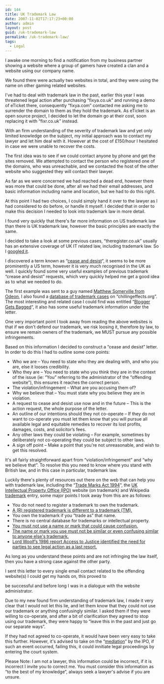 ```yaml
---
id: 144
title: UK Trademark Law
date: 2007-11-02T17:17:23+00:00
author: admin
layout: post
guid: /uk-trademark-law
permalink: /uk-trademark-law/
tags:
  - Legal
---
```

<p class="lead">
  I awake one morning to find a notification from my business partner showing a website where a group of gamers have created a clan and a website using our company name.
</p>

<!--more-->

We found there were actually two websites in total, and they were using the name on other gaming related websites.

I've had to deal with trademark law in the past, earlier this year I was threatened legal action after purchasing &#8220;fixya.co.uk&#8221; and running a demo of eTicket there, consequently &#8220;fixya.com&#8221; contacted me asking me to surrender the domain to them as they hold the trademark. As eTicket is an open source project, I decided to let the domain go at their cost, soon replacing it with &#8220;fixr.co.uk&#8221; instead.

With an firm understanding of the severity of trademark law and yet only limited knowledge on the subject, my initial approach was to contact my lawyer and let him deal with it. However at the cost of £150/hour I hesitated in case we were unable to recover the costs.

The first idea was to see if we could contact anyone by phone and get the sites removed. We attempted to contact the person who registered one of the domains, who was unreachable, and we contacted the host of the other website who suggested they will contact their lawyer.

As far as we were concerned we had reached a dead end, however there was more that could be done, after all we had their email addresses, and basic information including name and location, but we had to do this right.

At this point I had two choices, I could simply hand it over to the lawyer as I had considered to do before, or handle it myself. I decided that in order to make this decision I needed to look into trademark law in more detail.

I found very quickly that there's far more information on US trademark law than there is UK trademark law, however the basic principles are exactly the same.

I decided to take a look at some previous cases, &#8220;theregister.co.uk&#8221; usually has an extensive coverage of UK IT related law, including trademark law. So I [googled it](http://www.google.co.uk/search?q=site%3Atheregister.co.uk+trademark).

I discovered a term known as &#8220;[cease and desist](http://en.wikipedia.org/wiki/Cease_and_desist)&#8220;, it seems to be more prominently a US term, however it is very much recognised in the UK as well. I quickly found some very useful examples of previous trademark &#8220;crease and desist&#8221; requests, which very quickly helped me get a good idea as to what we needed to do.

The first example was sent to a guy named [Matthew Somerville from Odeon](http://www.dracos.co.uk/odeon/odeon1.txt), I also found a [database of trademark cases](http://www.chillingeffects.org/trademark/notice.cgi) on &#8220;chillingeffects.org&#8221;. The most interesting and related case I could find was entitled &#8220;[Blogger Gets Bagged](http://www.chillingeffects.org/trademark/notice.cgi?NoticeID=4043)&#8220;, it also has some useful trademark information under the letter.

One very important point I took away from reading the above websites is that if we don't defend our trademark, we risk loosing it, therefore by law, to ensure we remain owners of the trademark, we MUST pursue any possible infringements.

Based on this information I decided to construct a &#8220;cease and desist&#8221; letter. In order to do this I had to outline some core points:

  * Who we are &#8211; You need to state who they are dealing with, and who you are, else it looses credibility.
  * Who they are &#8211; You need to state who you think they are in the context of the issue (ie: “You” referring to the administrator of the “offending website”), this ensures it reaches the correct person.
  * The violation/infringement &#8211; What are you accusing them of?
  * Why we believe that &#8211; You must state why you believe they are in violation.
  * A request to cease and desist use now and in the future &#8211; This is the action request, the whole purpose of the letter.
  * An outline of our intentions should they not co-operate &#8211; If they do not want to co-operate you must let them know that you will pursue all available legal and equitable remedies to recover its lost profits, damages, costs, and solicitor’s fees.
  * Any other laws they could be violating &#8211; For example, sometimes by deliberately not co-operating they could be subject to other laws.
  * A sign off point &#8211; Make a point that you're not unreasonable, and wish to get this resolved.

It's all fairly straightforward apart from &#8220;violation/infringement&#8221; and &#8220;why we believe that&#8221;. To resolve this you need to know where you stand with British law, and in this case in particular, trademark law.

Luckily there's plenty of resources out there on the web that can help you with trademark law, including the &#8220;[Trade Marks Act 1994](http://en.wikipedia.org/wiki/Trade_Marks_Act_1994)&#8220;, the [UK Intellectual Property Office (IPO)](http://www.ipo.gov.uk/tm/t-manage/t-useenforce.htm) website (on trademark) and Wikipedia [trademark](http://en.wikipedia.org/wiki/Trademark) entry, some major points I took away from this are as follows:

  * You do not need to register a trademark to own the trademark.
  * [A (R) registered trademark is different to a trademark (TM).](http://www.ipo.gov.uk/tm/t-manage/t-useenforce/t-useenforce-show.htm)
  * You own the trademark if you &#8220;trade as&#8221; that name.
  * There is no central database for trademarks or intellectual property.
  * [You must not use a name or mark that could cause confusion.](http://www.opsi.gov.uk/acts/acts1994/ukpga_19940026_en_2#pt1-pb3-l1g10)
  * [The name or mark you use must not be similar or even confusing similar to anyone else's trademark.](http://www.opsi.gov.uk/acts/acts1994/ukpga_19940026_en_2#pt1-pb3-l1g10)
  * [Lord Woolf’s 1986 report Access to Justice identified the need for parties to see legal action as a last resort.](http://www.ipo.gov.uk/tm/t-manage/t-useenforce/t-useenforce-dispute/t-useenforce-dispute-before.htm)

As long as you understand these points and are not infringing the law itself, then you have a strong case against the other party.

I sent this letter to every single email contact related to the offending website(s) I could get my hands on, this proved to
  
be successful and before long I was in a dialogue with the website administrator.

Due to my new found firm understanding of trademark law, I made it very clear that I would not let this lie, and let them know that they could not use our trademark or anything confusingly similar. I asked them if they were willing to co-operate, and after a bit of clarification they agreed to stop using our trademark, they were happy to &#8220;leave this in the past and just go our separate ways&#8221;.

If they had not agreed to co-operate, it would have been very easy to take this further. However, it's advised to take on the &#8220;[mediation](http://www.ipo.gov.uk/tm/t-manage/t-useenforce/t-useenforce-dispute/t-useenforce-dispute-alternative/t-useenforce-dispute-alternative-mediation.htm)&#8221; by the IPO, if such an event occurred, failing this, it could innitiate legal proceedings by entering the court system.

Please Note: I am not a lawyer, this information could be incorrect, if it is incorrect I invite you to correct me. You must consider this information as &#8220;to the best of my knowledge&#8221;, always seek a lawyer's advise if you are unsure.